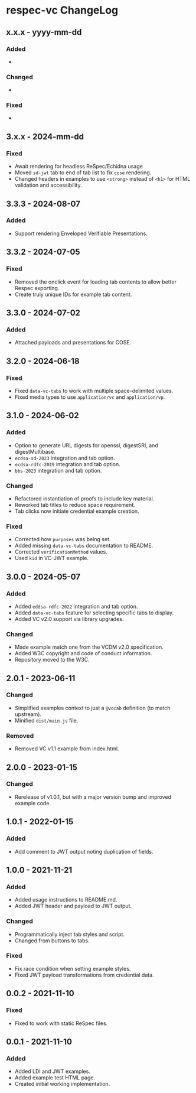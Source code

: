 # respec-vc ChangeLog

## x.x.x - yyyy-mm-dd

### Added
-

### Changed
-

### Fixed
-

## 3.x.x - 2024-mm-dd

### Fixed
- Await rendering for headless ReSpec/Echidna usage
- Moved `sd-jwt` tab to end of tab list to fix `cose` rendering.
- Changed headers in examples to use `<strong>` instead of `<h1>` for HTML
  validation and accessibility.

## 3.3.3 - 2024-08-07

### Added
- Support rendering Enveloped Verifiable Presentations.

## 3.3.2 - 2024-07-05

### Fixed
- Removed the onclick event for loading tab contents to allow better Respec
  exporting.
- Create truly unique IDs for example tab content.

## 3.3.0 - 2024-07-02

### Added
- Attached payloads and presentations for COSE.

## 3.2.0 - 2024-06-18

### Fixed
- Fixed `data-vc-tabs` to work with multiple space-delimited values.
- Fixed media types to use `application/vc` and `application/vp`.

## 3.1.0 - 2024-06-02

### Added
- Option to generate URL digests for openssl, digestSRI, and digestMultibase.
- `ecdsa-sd-2023` integration and tab option.
- `ecdsa-rdfc-2019` integration and tab option.
- `bbs-2023` integration and tab option.

### Changed
- Refactored instantiation of proofs to include key material.
- Reworked tab titles to reduce space requirement.
- Tab clicks now initiate credential example creation.

### Fixed
- Corrected how `purposes` was being set.
- Added missing `data-vc-tabs` documentation to README.
- Corrected `verificationMethod` values.
- Used `kid` in VC-JWT example.

## 3.0.0 - 2024-05-07

### Added
- Added `eddsa-rdfc-2022` integration and tab option.
- Added `data-vc-tabs` feature for selecting specific tabs to display.
- Added VC v2.0 support via library upgrades.

### Changed
- Made example match one from the VCDM v2.0 specification.
- Added W3C copyright and code of conduct information.
- Repository moved to the W3C.

## 2.0.1 - 2023-06-11

### Changed
- Simplified examples context to just a `@vocab` definition (to match upstream).
- Minified `dist/main.js` file.

### Removed
- Removed VC v1.1 example from index.html.

## 2.0.0 - 2023-01-15

### Changed
- Rerelease of v1.0.1, but with a major version bump and improved example code.

## 1.0.1 - 2022-01-15

### Added
- Add comment to JWT output noting duplication of fields.

## 1.0.0 - 2021-11-21

### Added
- Added usage instructions to README.md.
- Added JWT header and payload to JWT output.

### Changed
- Programmatically inject tab styles and script.
- Changed from buttons to tabs.

### Fixed
- Fix race condition when setting example styles.
- Fixed JWT payload transformations from credential data.

## 0.0.2 - 2021-11-10

### Fixed
- Fixed to work with static ReSpec files.

## 0.0.1 - 2021-11-10

### Added
- Added LDI and JWT examples.
- Added example test HTML page.
- Created initial working implementation.
